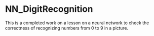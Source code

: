 # NN_DigitRecognition
This is a completed work on a lesson on a neural network to check the correctness of recognizing numbers from 0 to 9 in a picture.
